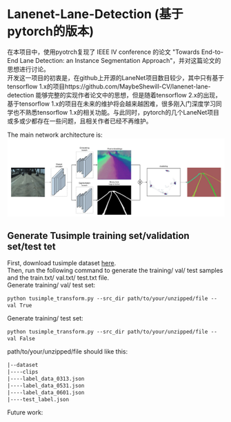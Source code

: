 # Lanenet-Lane-Detection (基于pytorch的版本)
  
在本项目中，使用pyotrch复现了 IEEE IV conference 的论文 "Towards End-to-End Lane Detection: an Instance Segmentation Approach"，并对这篇论文的思想进行讨论。   
开发这一项目的初衷是，在github上开源的LaneNet项目数目较少，其中只有基于tensorflow 1.x的项目https://github.com/MaybeShewill-CV/lanenet-lane-detection 能够完整的实现作者论文中的思想，但是随着tensorflow 2.x的出现，基于tensorflow 1.x的项目在未来的维护将会越来越困难，很多刚入门深度学习同学也不熟悉tensorflow 1.x的相关功能。与此同时，pytorch的几个LaneNet项目或多或少都存在一些问题，且相关作者已经不再维护。   

The main network architecture is:  
![NetWork_Architecture](./data/source_image/network_architecture.png)

## Generate Tusimple training set/validation set/test tet  
First, download tusimple dataset [here](https://github.com/TuSimple/tusimple-benchmark/issues/3).  
Then, run the following command to generate the training/ val/ test samples and the train.txt/ val.txt/ test.txt file.  
Generate training/ val/ test set:  
```
python tusimple_transform.py --src_dir path/to/your/unzipped/file --val True
```
Generate training/ test set:  
```
python tusimple_transform.py --src_dir path/to/your/unzipped/file --val False
```
path/to/your/unzipped/file should like this:  
```
|--dataset
|----clips
|----label_data_0313.json
|----label_data_0531.json
|----label_data_0601.json
|----test_label.json
```

Future work:  
